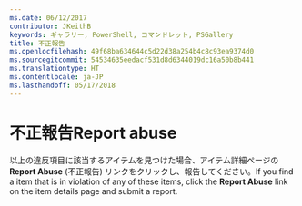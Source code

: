```yaml
---
ms.date: 06/12/2017
contributor: JKeithB
keywords: ギャラリー, PowerShell, コマンドレット, PSGallery
title: 不正報告
ms.openlocfilehash: 49f68ba634644c5d22d38a254b4c8c93ea9374d0
ms.sourcegitcommit: 54534635eedacf531d8d6344019dc16a50b8b441
ms.translationtype: HT
ms.contentlocale: ja-JP
ms.lasthandoff: 05/17/2018
---
```

# <a name="report-abuse"></a><span data-ttu-id="e7d24-103">不正報告</span><span class="sxs-lookup"><span data-stu-id="e7d24-103">Report abuse</span></span>

<span data-ttu-id="e7d24-104">以上の違反項目に該当するアイテムを見つけた場合、アイテム詳細ページの **Report Abuse** (不正報告) リンクをクリックし、報告してください。</span><span class="sxs-lookup"><span data-stu-id="e7d24-104">If you find a item that is in violation of any of these items, click the **Report Abuse** link on the item details page and submit a report.</span></span>